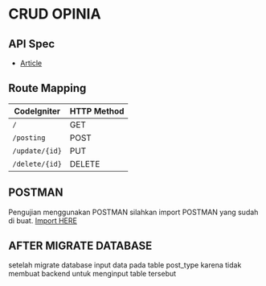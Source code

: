 # CRUD OPINIA

## API Spec

* [Article](Dokumentasi/02-article.md)

## Route Mapping

| CodeIgniter                                               | HTTP Method |
| --------------------------------------------------------- | :---------- |
| `/`                                                       | GET         |
| `/posting`                                                | POST        |
| `/update/{id}`                                            | PUT         |
| `/delete/{id}`                                            | DELETE      |

## POSTMAN
Pengujian menggunakan POSTMAN 
silahkan import POSTMAN yang sudah di buat.
[Import HERE](Development.postman_collection.json) 

## AFTER MIGRATE DATABASE
setelah migrate database input data pada table post_type karena tidak membuat backend untuk menginput table tersebut
